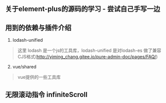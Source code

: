 ## 关于element-plus的源码的学习 - 尝试自己手写一边

## 用到的依赖与插件介绍
1. lodash-unified
> 这里 lodash 是一个js的工具库，lodash-unified 是对lodash-es 做了兼容CJS格式(http://yiming_chang.gitee.io/pure-admin-doc/pages/FAQ/)
2. vue/shared
> vue提供的一些工具库

## 无限滚动指令 infiniteScroll
